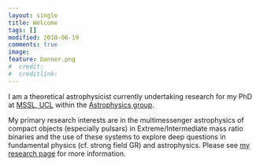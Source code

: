 ```yaml
---
layout: single
title: Welcome
tags: []
modified: 2018-06-19
comments: true
image:
feature: banner.png
#  credit:
#  creditlink:
---
```

I am a theoretical astrophysicist currently undertaking research for my PhD at [MSSL, UCL](http://www.ucl.ac.uk/mssl) within the [Astrophysics group](https://www.ucl.ac.uk/mssl/research/astrophysics). 


My primary research interests are in the multimessenger astrophysics of compact objects (especially pulsars) in Extreme/Intermediate mass ratio binaries and the use of these systems to explore deep questions in fundamental physics (cf. strong field GR) and astrophysics. Please see [my research page](http://tomkimpson.com/research/) for more information.

